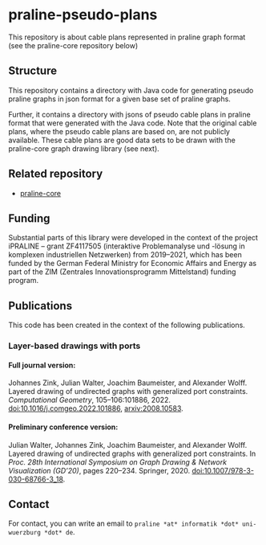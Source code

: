 # praline-pseudo-plans

This repository is about cable plans represented in praline graph format (see the praline-core repository below)

## Structure

This repository contains a directory with Java code for generating pseudo praline graphs in json format for a given base set of praline graphs.

Further, it contains a directory with jsons of pseudo cable plans in praline format that were generated with the Java code. Note that the original cable plans, where the pseudo cable plans are based on, are not publicly available.
These cable plans are good data sets to be drawn with the praline-core graph drawing library (see next).

## Related repository

- [praline-core](https://github.com/WueGD/praline-core)

## Funding

Substantial parts of this library were developed in the context of the project iPRALINE – grant ZF4117505 (interaktive Problemanalyse und -lösung in komplexen industriellen Netzwerken)
from 2019–2021, which has been funded by the German Federal Ministry for Economic Affairs and Energy as part of the ZIM (Zentrales Innovationsprogramm Mittelstand) funding program.


## Publications

This code has been created in the context of the following publications.

### Layer-based drawings with ports

#### Full journal version:

Johannes Zink, Julian Walter, Joachim Baumeister, and Alexander Wolff.
Layered drawing of undirected graphs with generalized port constraints.
*Computational Geometry*, 105–106:101886, 2022.
[doi:10.1016/j.comgeo.2022.101886](https://doi.org/10.1016/j.comgeo.2022.101886), [arxiv:2008.10583](https://arxiv.org/abs/2008.10583).

#### Preliminary conference version:

Julian Walter, Johannes Zink, Joachim Baumeister, and Alexander Wolff.
Layered drawing of undirected graphs with generalized port constraints.
In *Proc. 28th International Symposium on Graph Drawing & Network Visualization (GD’20)*, pages 220–234.
Springer, 2020.
[doi:10.1007/978-3-030-68766-3_18](https://doi.org/10.1007/978-3-030-68766-3_18).


## Contact

For contact, you can write an email to ``praline *at* informatik *dot* uni-wuerzburg *dot* de``.

